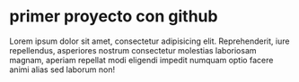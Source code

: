 # primer proyecto con github
Lorem ipsum dolor sit amet, consectetur adipisicing elit. Reprehenderit, iure repellendus, asperiores nostrum consectetur molestias laboriosam magnam, aperiam repellat modi eligendi impedit numquam optio facere animi alias sed laborum non!